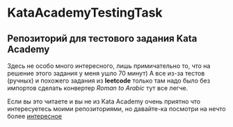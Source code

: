 # KataAcademyTestingTask
## Репозиторий для тестового задания Kata Academy
Здесь не особо много интересного, лишь примичательно то, что на решение этого задания у меня ушло 70 минут) А все из-за тестов (ручных) и похожего задания из **leetcode**
только там надо было без импортов сделать конвертер _Roman to Arabic_ тут все легче. 

Если вы это читаете и вы не из Kata Academy очень приятно что интересуетесь моими репозиториями, но давайте-ка посмотри на нечто более [интересное](https://github.com/IooEWREYooI/TelegramBots) 

